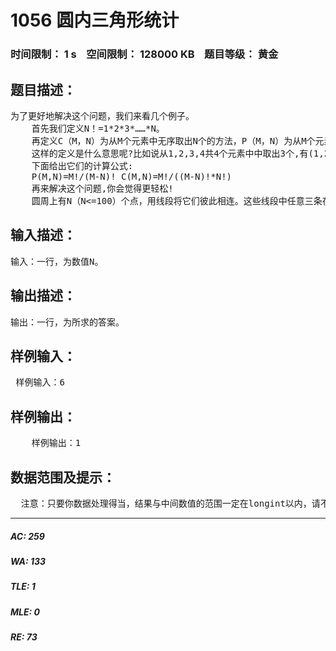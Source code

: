 # 1056 圆内三角形统计   
### 时间限制： 1 s&nbsp;&nbsp;&nbsp;&nbsp;空间限制： 128000 KB&nbsp;&nbsp;&nbsp;&nbsp;题目等级： 黄金  
## 题目描述：  

<pre>
为了更好地解决这个问题，我们来看几个例子。
    首先我们定义N！=1*2*3*……*N。
    再定义C（M，N）为从M个元素中无序取出N个的方法，P（M，N）为从M个元素中有序取出N个的方法。
    这样的定义是什么意思呢?比如说从1,2,3,4共4个元素中中取出3个,有(1,2,3);(1,3,4);(2,3,4);(1,2,4)这样共4种,而这里是不考虑顺序的,所以C(4,3)=4,而如果对每一种方案考虑它的排列顺序的话,那结果将会不同,因为(1,2,3);(1,3,2);(2,1,3);(2,3,1);(3,1,2);(3,2,1)将被视为不同的方案,所以P(4,3)=6*4=24.
    下面给出它们的计算公式:
    P(M,N)=M!/(M-N)! C(M,N)=M!/((M-N)!*N!)
    再来解决这个问题,你会觉得更轻松!
    圆周上有N（N<=100）个点，用线段将它们彼此相连。这些线段中任意三条在圆内都没有公共交点，问这些线段能构成多少个顶点在圆内的三角形？
</pre>
  
  
## 输入描述：  

<pre>
输入：一行，为数值N。
</pre>
  
  
## 输出描述：  

<pre>
输出：一行，为所求的答案。
</pre>
  
  
## 样例输入：  

<pre>
 样例输入：6
</pre>
  
  
## 样例输出：  

<pre>
    样例输出：1 
</pre>
  
  
## 数据范围及提示：  

<pre>
  注意：只要你数据处理得当，结果与中间数值的范围一定在longint以内，请不要使用int64，因为这可能会引起系统误判！
</pre>
  
  
***  

##### AC: 259  
##### WA: 133  
##### TLE: 1  
##### MLE: 0  
##### RE: 73  
